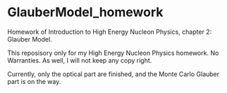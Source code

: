 # GlauberModel_homework
Homework of Introduction to High Energy Nucleon Physics, chapter 2: Glauber Model.

This reposisory only for my High Energy Nucleon Physics homework. No Warranties. As well, I will not keep any copy right.

Currently, only the optical part are finished, and the Monte Carlo Glauber part is on the way.